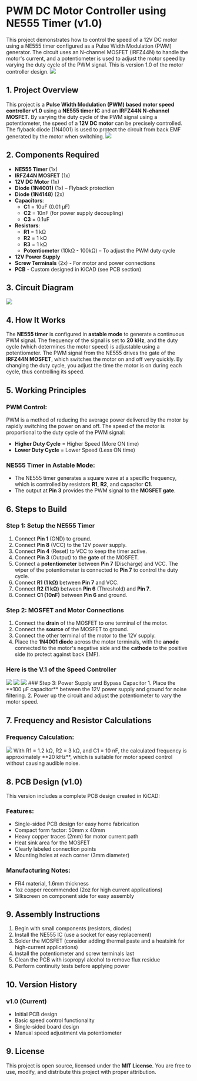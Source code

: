 # PWM DC Motor Controller using NE555 Timer (v1.0)

This project demonstrates how to control the speed of a 12V DC motor using a NE555 timer configured as a Pulse Width Modulation (PWM) generator. The circuit uses an N-channel MOSFET (IRFZ44N) to handle the motor's current, and a potentiometer is used to adjust the motor speed by varying the duty cycle of the PWM signal. This is version 1.0 of the motor controller design.
<img src="/Images/DC Motor Speed Controller.png">

## 1. Project Overview
This project is a **Pulse Width Modulation (PWM) based motor speed controller v1.0** using a **NE555 timer IC** and an **IRFZ44N N-channel MOSFET**. By varying the duty cycle of the PWM signal using a potentiometer, the speed of a **12V DC motor** can be precisely controlled. The flyback diode (1N4001) is used to protect the circuit from back EMF generated by the motor when switching.
<img src ="/Images/DRC Check.png">

## 2. Components Required
- **NE555 Timer** (1x)
- **IRFZ44N MOSFET** (1x)
- **12V DC Motor** (1x)
- **Diode (1N4001)** (1x) – Flyback protection
- **Diode (1N4148)** (2x)
- **Capacitors**:
  - **C1** = 10uF (0.01 μF)
  - **C2** = 10nF (for power supply decoupling)
  - **C3** = 0.1uF 
- **Resistors**:
  - **R1** = 1 kΩ
  - **R2** = 1 kΩ
  - **R3** = 1 kΩ
  - **Potentiometer** (10kΩ - 100kΩ) – To adjust the PWM duty cycle
- **12V Power Supply**
- **Screw Terminals** (2x) - For motor and power connections
- **PCB** - Custom designed in KiCAD (see PCB section)

## 3. Circuit Diagram
<img src ="/Images/circuit diagram.png">

## 4. How It Works
The **NE555 timer** is configured in **astable mode** to generate a continuous PWM signal. The frequency of the signal is set to **20 kHz**, and the duty cycle (which determines the motor speed) is adjustable using a potentiometer. The PWM signal from the NE555 drives the gate of the **IRFZ44N MOSFET**, which switches the motor on and off very quickly. By changing the duty cycle, you adjust the time the motor is on during each cycle, thus controlling its speed.

## 5. Working Principles

### PWM Control:
PWM is a method of reducing the average power delivered by the motor by rapidly switching the power on and off. The speed of the motor is proportional to the duty cycle of the PWM signal:
- **Higher Duty Cycle** = Higher Speed (More ON time)
- **Lower Duty Cycle** = Lower Speed (Less ON time)

### NE555 Timer in Astable Mode:
- The NE555 timer generates a square wave at a specific frequency, which is controlled by resistors **R1**, **R2**, and capacitor **C1**.
- The output at **Pin 3** provides the PWM signal to the **MOSFET gate**.

## 6. Steps to Build

### Step 1: Setup the NE555 Timer
1. Connect **Pin 1** (GND) to ground.
2. Connect **Pin 8** (VCC) to the 12V power supply.
3. Connect **Pin 4** (Reset) to VCC to keep the timer active.
4. Connect **Pin 3** (Output) to the **gate** of the MOSFET.
5. Connect a **potentiometer** between **Pin 7** (Discharge) and VCC. The wiper of the potentiometer is connected to **Pin 7** to control the duty cycle.
6. Connect **R1 (1 kΩ)** between **Pin 7** and VCC.
7. Connect **R2 (1 kΩ)** between **Pin 6** (Threshold) and **Pin 7**.
8. Connect **C1 (10nF)** between **Pin 6** and ground.

### Step 2: MOSFET and Motor Connections
1. Connect the **drain** of the MOSFET to one terminal of the motor.
2. Connect the **source** of the MOSFET to ground.
3. Connect the other terminal of the motor to the 12V supply.
4. Place the **1N4001 diode** across the motor terminals, with the **anode** connected to the motor's negative side and the **cathode** to the positive side (to protect against back EMF).

### Here is the V.1  of the Speed Controller

<img src="/Images/schematic of v.1.png">

<img src="/Images/pcb.png">

<img src="/Images/PWM.png">
### Step 3: Power Supply and Bypass Capacitor
1. Place the **100 μF capacitor** between the 12V power supply and ground for noise filtering.
2. Power up the circuit and adjust the potentiometer to vary the motor speed.

## 7. Frequency and Resistor Calculations

### Frequency Calculation:
<img src="/Images/formula.png">
With R1 = 1.2 kΩ, R2 = 3 kΩ, and C1 = 10 nF, the calculated frequency is approximately **20 kHz**, which is suitable for motor speed control without causing audible noise.

## 8. PCB Design (v1.0)
This version includes a complete PCB design created in KiCAD:

### Features:
- Single-sided PCB design for easy home fabrication
- Compact form factor: 50mm x 40mm
- Heavy copper traces (2mm) for motor current path
- Heat sink area for the MOSFET
- Clearly labeled connection points
- Mounting holes at each corner (3mm diameter)

### Manufacturing Notes:
- FR4 material, 1.6mm thickness
- 1oz copper recommended (2oz for high current applications)
- Silkscreen on component side for easy assembly

## 9. Assembly Instructions
1. Begin with small components (resistors, diodes)
2. Install the NE555 IC (use a socket for easy replacement)
3. Solder the MOSFET (consider adding thermal paste and a heatsink for high-current applications)
4. Install the potentiometer and screw terminals last
5. Clean the PCB with isopropyl alcohol to remove flux residue
6. Perform continuity tests before applying power

## 10. Version History
### v1.0 (Current)
- Initial PCB design
- Basic speed control functionality
- Single-sided board design
- Manual speed adjustment via potentiometer


## 9. License
This project is open source, licensed under the **MIT License**. You are free to use, modify, and distribute this project with proper attribution.
